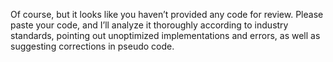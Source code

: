 Of course, but it looks like you haven’t provided any code for review. Please paste your code, and I’ll analyze it thoroughly according to industry standards, pointing out unoptimized implementations and errors, as well as suggesting corrections in pseudo code.